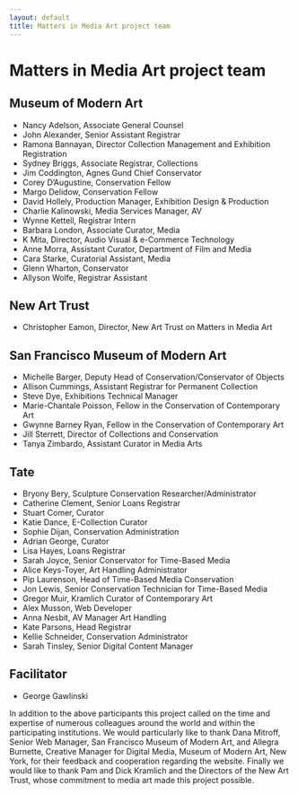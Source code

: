 ```yaml
---
layout: default
title: Matters in Media Art project team
---
```


# Matters in Media Art project team

## Museum of Modern Art
* Nancy Adelson, Associate General Counsel
* John Alexander, Senior Assistant Registrar
* Ramona Bannayan, Director Collection Management and Exhibition Registration
* Sydney Briggs, Associate Registrar, Collections
* Jim Coddington, Agnes Gund Chief Conservator
* Corey D’Augustine, Conservation Fellow
* Margo Delidow, Conservation Fellow
* David Hollely, Production Manager, Exhibition Design & Production
* Charlie Kalinowski, Media Services Manager, AV
* Wynne Kettell, Registrar Intern
* Barbara London, Associate Curator, Media
* K Mita, Director, Audio Visual & e-Commerce Technology
* Anne Morra, Assistant Curator, Department of Film and Media
* Cara Starke, Curatorial Assistant, Media
* Glenn Wharton, Conservator
* Allyson Wolfe, Registrar Assistant

## New Art Trust
* Christopher Eamon, Director, New Art Trust on Matters in Media Art

## San Francisco Museum of Modern Art
* Michelle Barger, Deputy Head of Conservation/Conservator of Objects
* Allison Cummings, Assistant Registrar for Permanent Collection
* Steve Dye, Exhibitions Technical Manager
* Marie-Chantale Poisson, Fellow in the Conservation of Contemporary Art
* Gwynne Barney Ryan, Fellow in the Conservation of Contemporary Art
* Jill Sterrett, Director of Collections and Conservation
* Tanya Zimbardo, Assistant Curator in Media Arts

## Tate
* Bryony Bery, Sculpture Conservation Researcher/Administrator
* Catherine Clement, Senior Loans Registrar
* Stuart Comer, Curator
* Katie Dance, E-Collection Curator
* Sophie Dijan, Conservation Administration
* Adrian George, Curator
* Lisa Hayes, Loans Registrar
* Sarah Joyce, Senior Conservator for Time-Based Media
* Alice Keys-Toyer, Art Handling Administrator
* Pip Laurenson, Head of Time-Based Media Conservation
* Jon Lewis, Senior Conservation Technician for Time-Based Media
* Gregor Muir, Kramlich Curator of Contemporary Art
* Alex Musson, Web Developer
* Anna Nesbit, AV Manager Art Handling
* Kate Parsons, Head Registrar
* Kellie Schneider, Conservation Administrator
* Sarah Tinsley, Senior Digital Content Manager

## Facilitator
* George Gawlinski

In addition to the above participants this project called on the time and expertise of numerous colleagues around the world and within the participating institutions. We would particularly like to thank Dana Mitroff, Senior Web Manager, San Francisco Museum of Modern Art, and Allegra Burnette, Creative Manager for Digital Media, Museum of Modern Art, New York, for their feedback and cooperation regarding the website. Finally we would like to thank Pam and Dick Kramlich and the Directors of the New Art Trust, whose commitment to media art made this project possible.
